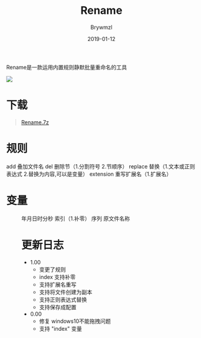 ﻿---
layout:     post
title:      Rename
date:       2019-01-12
author:     Brywmzl
tags: []
categories: [Brywmzl]
---
Rename是一款运用内置规则静默批量重命名的工具

<!--more-->

![](/img/Brywmzl/Rename.png)

# 下载
> [Rename.7z](https://www.lanzous.com/i2v1iwj)

# 规则
add 叠加文件名
del 删除节（1.分割符号 2.节顺序）
replace 替换（1.文本或正则表达式 2.替换为内容,可以是变量）
extension 重写扩展名（1.扩展名）

# 变量
<yy><MM><dd><HH><mm><ss> 年月日时分秒
<index> 索引（1.补零）
<sequence> 序列
<raw> 原文件名称

# 更新日志
* 1.00
	* 变更了规则
	* index 支持补零
	* 支持扩展名重写
	* 支持将文件创建为副本
	* 支持正则表达式替换
	* 支持保存成配置
* 0.00
	* 修复 windows10不能拖拽问题
	* 支持 "index" 变量